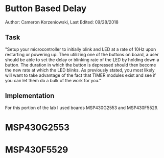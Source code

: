 # Button Based Delay
Author: Cameron Korzeniowski,
Last Edited: 09/28/2018

## Task
"Setup your microcontroller to initially blink and LED at a rate of 10Hz upon restarting or powering up. Then utilizing one of the buttons on board, a user should be able to set the delay or blinking rate of the LED by holding down a button. The duration in which the button is depressed should then become the new rate at which the LED blinks. As previously stated, you most likely will want to take advantage of the fact that TIMER modules exist and see if you can let them do a bulk of the work for you."


## Implementation
For this portion of the lab I used boards MSP430G2553 and MSP430F5529.


# MSP430G2553


# MSP430F5529

